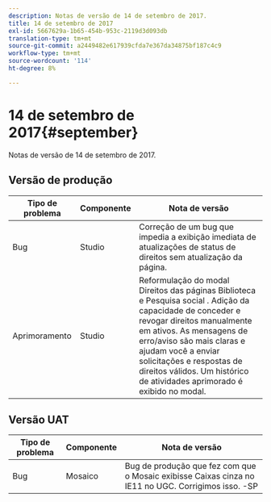 ```yaml
---
description: Notas de versão de 14 de setembro de 2017.
title: 14 de setembro de 2017
exl-id: 5667629a-1b65-454b-953c-2119d3d093db
translation-type: tm+mt
source-git-commit: a2449482e617939cfda7e367da34875bf187c4c9
workflow-type: tm+mt
source-wordcount: '114'
ht-degree: 8%

---
```


# 14 de setembro de 2017{#september}

Notas de versão de 14 de setembro de 2017.

## Versão de produção

| **Tipo de problema** | **Componente** | **Nota de versão** |
|---|---|---|
| Bug | Studio | Correção de um bug que impedia a exibição imediata de atualizações de status de direitos sem atualização da página. |
| Aprimoramento | Studio | Reformulação do modal Direitos das páginas Biblioteca e Pesquisa social . Adição da capacidade de conceder e revogar direitos manualmente em ativos. As mensagens de erro/aviso são mais claras e ajudam você a enviar solicitações e respostas de direitos válidos. Um histórico de atividades aprimorado é exibido no modal. |

## Versão UAT

| **Tipo de problema** | **Componente** | **Nota de versão** |
|---|---|---|
| Bug | Mosaico | Bug de produção que fez com que o Mosaic exibisse Caixas cinza no IE11 no UGC. Corrigimos isso. -SP |
